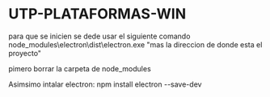 # UTP-PLATAFORMAS-WIN
 
para que se inicien se dede usar el siguiente comando node_modules\electron\dist\electron.exe "mas la direccion de donde esta el proyecto" 


pimero borrar la carpeta de node_modules

Asimsimo intalar electron: npm install electron --save-dev


